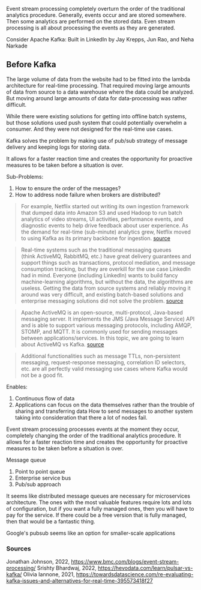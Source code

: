 Event stream processing completely overturn the order of the traditional analytics procedure. Generally, events occur and are stored somewhere. Then some analytics are performed on the stored data. Even stream processing is all about processing the events as they are generated.

Consider Apache Kafka: Built in LinkedIn by Jay Krepps, Jun Rao, and Neha Narkade

## Before Kafka

The large volume of data from the website had to be fitted into the lambda architecture for real-time processing. That required moving large amounts of data from source to a data warehouse where the data could be analyzed. But moving around large amounts of data for data-processing was rather difficult. 

While there were existing solutions for getting into offline batch systems, but those solutions used push system that could potentially overwhelm a consumer. And they were not designed for the real-time use cases.

Kafka solves the problem by making use of pub/sub strategy of message delivery and keeping logs for storing data.

 It allows for a faster reaction time and creates the opportunity for proactive measures to be taken before a situation is over.

Sub-Problems:
1. How to ensure the order of the messages?
2. How to address node failure when brokers are distributed?

> For example, Netflix started out writing its own ingestion framework that dumped data into Amazon S3 and used Hadoop to run batch analytics of video streams, UI activities, performance events, and diagnostic events to help drive feedback about user experience. As the demand for real-time (sub-minute) analytics grew, Netflix moved to using Kafka as its primary backbone for ingestion. [source](https://www.linkedin.com/pulse/kafkas-origin-story-linkedin-tanvir-ahmed/)

> Real-time systems such as the traditional messaging queues (think ActiveMQ, RabbitMQ, etc.) have great delivery guarantees and support things such as transactions, protocol mediation, and message consumption tracking, but they are overkill for the use case LinkedIn had in mind. Everyone (including LinkedIn) wants to build fancy machine-learning algorithms, but without the data, the algorithms are useless. Getting the data from source systems and reliably moving it around was very difficult, and existing batch-based solutions and enterprise messaging solutions did not solve the problem. [source](https://www.linkedin.com/pulse/kafkas-origin-story-linkedin-tanvir-ahmed/)

> Apache ActiveMQ is an open-source, multi-protocol, Java-based messaging server. It implements the JMS (Java Message Service) API and is able to support various messaging protocols, including AMQP, STOMP, and MQTT. It is commonly used for sending messages between applications/services. In this topic, we are going to learn about ActiveMQ vs Kafka. [source](https://www.educba.com/activemq-vs-kafka/)

> Additional functionalities such as message TTLs, non-persistent messaging, request-response messaging, correlation ID selectors, etc. are all perfectly valid messaging use cases where Kafka would not be a good fit.


Enables:
1. Continuous flow of data
2. Applications can focus on the data themselves rather than the trouble of sharing and transferring data
How to send messages to another system taking into consideration that there a lot of nodes fail.

Event stream processing processes events at the moment they occur, completely changing the order of the traditional analytics procedure. It allows for a faster reaction time and creates the opportunity for proactive measures to be taken before a situation is over.

Message queue 
1. Point to point queue
2. Enterprise service bus
3. Pub/sub approach

It seems like distributed message queues are necessary for microservices architecture. The ones with the most valuable features require lots and lots of configuration, but if you want a fully managed ones, then you will have to pay for the service. If there could be a free version that is fully managed, then that would be a fantastic thing.

Google's pubsub seems like an option for smaller-scale applications

### Sources
Jonathan Johnson, 2022, https://www.bmc.com/blogs/event-stream-processing/
Srishty Bhardwaj, 2022, https://hevodata.com/learn/pulsar-vs-kafka/
Olivia Iannone, 2021, https://towardsdatascience.com/re-evaluating-kafka-issues-and-alternatives-for-real-time-395573418f27